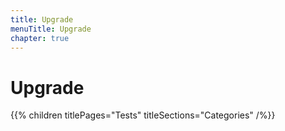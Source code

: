 ```yaml
---
title: Upgrade
menuTitle: Upgrade
chapter: true
---
```


# Upgrade

{{% children titlePages="Tests" titleSections="Categories" /%}}
